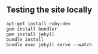 Testing the site locally
------------------------

```
apt-get install ruby-dev
gem install bundler
gem install jekyll
bundle install
bundle exec jekyll serve --watch
```
